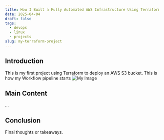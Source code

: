```yaml
---
title: How I Built a Fully Automated AWS Infrastructure Using Terraform
date: 2025-04-04
draft: false
tags:
  - devops
  - linux
  - projects
slug: my-terraform-project
---
```

## Introduction
This is my first project using Terraform to deploy an AWS S3 bucket.
This is how my Workflow pipeline starts
![My Image](/testimage.png)

## Main Content

...

## Conclusion

Final thoughts or takeaways.